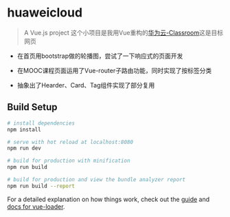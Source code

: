 # huaweicloud

> A Vue.js project 这个小项目是我用Vue重构的[华为云-Classroom](https://classroom.devcloud.huaweicloud.com/home)这是目标网页

+ 在首页用bootstrap做的轮播图，尝试了一下响应式的页面开发

+ 在MOOC课程页面运用了Vue-router子路由功能，同时实现了按标签分类

+ 抽象出了Hearder、Card、Tag组件实现了部分复用

## Build Setup

``` bash
# install dependencies
npm install

# serve with hot reload at localhost:8080
npm run dev

# build for production with minification
npm run build

# build for production and view the bundle analyzer report
npm run build --report
```

For a detailed explanation on how things work, check out the [guide](http://vuejs-templates.github.io/webpack/) and [docs for vue-loader](http://vuejs.github.io/vue-loader).
